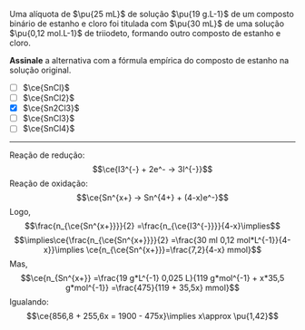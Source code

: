 Uma alíquota de $\pu{25 mL}$ de solução $\pu{19 g.L-1}$ de um composto binário de estanho e cloro foi titulada com $\pu{30 mL}$ de uma solução $\pu{0,12 mol.L-1}$ de triiodeto, formando outro composto de estanho e cloro.

**Assinale** a alternativa com a fórmula empírica do composto de estanho na solução original.

- [ ] $\ce{SnCl}$
- [ ] $\ce{SnCl2}$
- [x] $\ce{Sn2Cl3}$
- [ ] $\ce{SnCl3}$
- [ ] $\ce{SnCl4}$

---

Reação de redução:
$$\ce{I3^{-} + 2e^- -> 3I^{-}}$$
Reação de oxidação:
$$\ce{Sn^{x+} -> Sn^{4+} + (4-x)e^-}$$
Logo,
$$\frac{n_{\ce{Sn^{x+}}}}{2} =\frac{n_{\ce{I3^{-}}}}{4-x}\implies$$
$$\implies\ce{\frac{n_{\ce{Sn^{x+}}}}{2} =\frac{30 ml 0,12 mol*L^{-1}}{4-x}}\implies \ce{n_{\ce{Sn^{x+}}}=\frac{7,2}{4-x} mmol}$$
Mas,
$$\ce{n_{Sn^{x+}} =\frac{19 g*L^{-1} 0,025 L}{119 g*mol^{-1} + x*35,5 g*mol^{-1}} =\frac{475}{119 + 35,5x} mmol}$$
Igualando:
$$\ce{856,8 + 255,6x = 1900 - 475x}\implies x\approx \pu{1,42}$$

